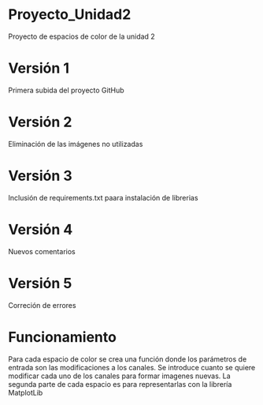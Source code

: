 # Proyecto_Unidad2
Proyecto de espacios de color de la unidad 2
# Versión 1
Primera subida del proyecto GitHub
# Versión 2
Eliminación de las imágenes no utilizadas
# Versión 3
Inclusión de requirements.txt paara instalación de librerias
# Versión 4
Nuevos comentarios
# Versión 5
Correción de errores
# Funcionamiento
Para cada espacio de color se crea una función donde los parámetros de entrada son las modificaciones a los canales. Se introduce cuanto se quiere modificar cada uno de los canales
para formar imagenes nuevas. 
La segunda parte de cada espacio es para representarlas con la librería MatplotLib

